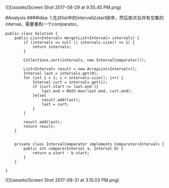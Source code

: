 ![](/assets/Screen Shot 2017-08-29 at 9.55.45 PM.png)

#Analysis
####Idea:
1.先对list中的interval以start排序，然后依次合并有交集的interval。需要重构一个comparator。
```
public class Solution {
    public List<Interval> merge(List<Interval> intervals) {
        if (intervals == null || intervals.size() <= 1) {
            return intervals;
        }
        
        Collections.sort(intervals, new IntervalComparator());       
  
        List<Interval> result = new ArrayList<Interval>();
        Interval last = intervals.get(0);
        for (int i = 1; i < intervals.size(); i++) {
            Interval curt = intervals.get(i);
            if (curt.start <= last.end ){
                last.end = Math.max(last.end, curt.end);
            }else{
                result.add(last);
                last = curt;
            }
        }
        
        result.add(last);
        return result;
    }
    
    
    private class IntervalComparator implements Comparator<Interval> {
        public int compare(Interval a, Interval b) {
            return a.start - b.start;
        }
    }

}

```

![](/assets/Screen Shot 2017-08-31 at 3.15.03 PM.png)